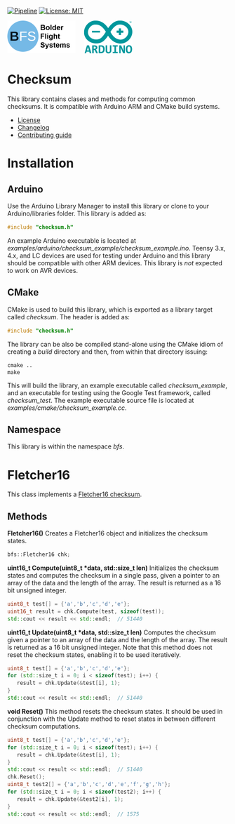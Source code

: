 [![Pipeline](https://gitlab.com/bolderflight/software/checksum/badges/main/pipeline.svg)](https://gitlab.com/bolderflight/software/checksum/) [![License: MIT](https://img.shields.io/badge/License-MIT-yellow.svg)](https://opensource.org/licenses/MIT)

![Bolder Flight Systems Logo](img/logo-words_75.png) &nbsp; &nbsp; ![Arduino Logo](img/arduino_logo_75.png)

# Checksum
This library contains clases and methods for computing common checksums. It is compatible with Arduino ARM and CMake build systems.
   * [License](LICENSE.md)
   * [Changelog](CHANGELOG.md)
   * [Contributing guide](CONTRIBUTING.md)

# Installation

## Arduino
Use the Arduino Library Manager to install this library or clone to your Arduino/libraries folder. This library is added as:

```C++
#include "checksum.h"
```

An example Arduino executable is located at *examples/arduino/checksum_example/checksum_example.ino*. Teensy 3.x, 4.x, and LC devices are used for testing under Arduino and this library should be compatible with other ARM devices. This library is *not* expected to work on AVR devices.

## CMake
CMake is used to build this library, which is exported as a library target called *checksum*. The header is added as:

```C++
#include "checksum.h"
```

The library can be also be compiled stand-alone using the CMake idiom of creating a *build* directory and then, from within that directory issuing:

```
cmake ..
make
```

This will build the library, an example executable called *checksum_example*, and an executable for testing using the Google Test framework, called *checksum_test*. The example executable source file is located at *examples/cmake/checksum_example.cc*.

## Namespace
This library is within the namespace *bfs*.

# Fletcher16
This class implements a [Fletcher16 checksum](https://en.wikipedia.org/wiki/Fletcher%27s_checksum). 

## Methods

**Fletcher16()** Creates a Fletcher16 object and initializes the checksum states.

```C++
bfs::Fletcher16 chk;
```

**uint16_t Compute(uint8_t &ast;data, std::size_t len)** Initializes the checksum states and computes the checksum in a single pass, given a pointer to an array of the data and the length of the array. The result is returned as a 16 bit unsigned integer.

```C++
uint8_t test[] = {'a','b','c','d','e'};
uint16_t result = chk.Compute(test, sizeof(test));
std::cout << result << std::endl;  // 51440
```

**uint16_t Update(uint8_t &ast;data, std::size_t len)** Computes the checksum given a pointer to an array of the data and the length of the array. The result is returned as a 16 bit unsigned integer. Note that this method does not reset the checksum states, enabling it to be used iteratively.

```C++
uint8_t test[] = {'a','b','c','d','e'};
for (std::size_t i = 0; i < sizeof(test); i++) {
   result = chk.Update(&test[i], 1);
}
std::cout << result << std::endl;  // 51440
```

**void Reset()** This method resets the checksum states. It should be used in conjunction with the Update method to reset states in between different checksum computations.

```C++
uint8_t test[] = {'a','b','c','d','e'};
for (std::size_t i = 0; i < sizeof(test); i++) {
   result = chk.Update(&test[i], 1);
}
std::cout << result << std::endl;  // 51440
chk.Reset();
uint8_t test2[] = {'a','b','c','d','e','f','g','h'};
for (std::size_t i = 0; i < sizeof(test2); i++) {
   result = chk.Update(&test2[i], 1);
}
std::cout << result << std::endl;  // 1575
```
